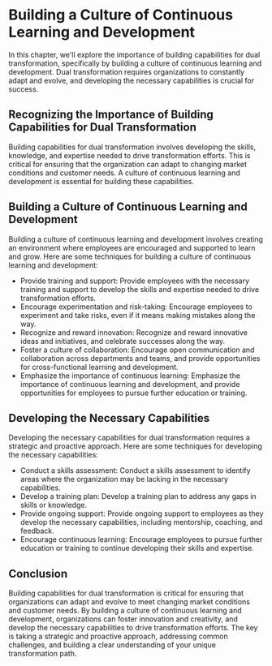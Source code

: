Building a Culture of Continuous Learning and Development
===================================================================================================================

In this chapter, we'll explore the importance of building capabilities for dual transformation, specifically by building a culture of continuous learning and development. Dual transformation requires organizations to constantly adapt and evolve, and developing the necessary capabilities is crucial for success.

Recognizing the Importance of Building Capabilities for Dual Transformation
---------------------------------------------------------------------------

Building capabilities for dual transformation involves developing the skills, knowledge, and expertise needed to drive transformation efforts. This is critical for ensuring that the organization can adapt to changing market conditions and customer needs. A culture of continuous learning and development is essential for building these capabilities.

Building a Culture of Continuous Learning and Development
---------------------------------------------------------

Building a culture of continuous learning and development involves creating an environment where employees are encouraged and supported to learn and grow. Here are some techniques for building a culture of continuous learning and development:

* Provide training and support: Provide employees with the necessary training and support to develop the skills and expertise needed to drive transformation efforts.
* Encourage experimentation and risk-taking: Encourage employees to experiment and take risks, even if it means making mistakes along the way.
* Recognize and reward innovation: Recognize and reward innovative ideas and initiatives, and celebrate successes along the way.
* Foster a culture of collaboration: Encourage open communication and collaboration across departments and teams, and provide opportunities for cross-functional learning and development.
* Emphasize the importance of continuous learning: Emphasize the importance of continuous learning and development, and provide opportunities for employees to pursue further education or training.

Developing the Necessary Capabilities
-------------------------------------

Developing the necessary capabilities for dual transformation requires a strategic and proactive approach. Here are some techniques for developing the necessary capabilities:

* Conduct a skills assessment: Conduct a skills assessment to identify areas where the organization may be lacking in the necessary capabilities.
* Develop a training plan: Develop a training plan to address any gaps in skills or knowledge.
* Provide ongoing support: Provide ongoing support to employees as they develop the necessary capabilities, including mentorship, coaching, and feedback.
* Encourage continuous learning: Encourage employees to pursue further education or training to continue developing their skills and expertise.

Conclusion
----------

Building capabilities for dual transformation is critical for ensuring that organizations can adapt and evolve to meet changing market conditions and customer needs. By building a culture of continuous learning and development, organizations can foster innovation and creativity, and develop the necessary capabilities to drive transformation efforts. The key is taking a strategic and proactive approach, addressing common challenges, and building a clear understanding of your unique transformation path.
